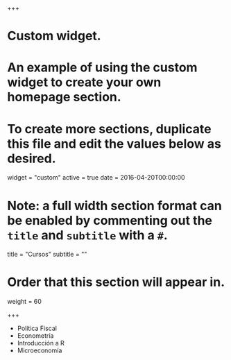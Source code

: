 +++
# Custom widget.
# An example of using the custom widget to create your own homepage section.
# To create more sections, duplicate this file and edit the values below as desired.
widget = "custom"
active = true
date = 2016-04-20T00:00:00

# Note: a full width section format can be enabled by commenting out the `title` and `subtitle` with a `#`.
title = "Cursos"
subtitle = ""

# Order that this section will appear in.
weight = 60

+++

- Política Fiscal
- Econometría
- Introducción a R
- Microeconomía
